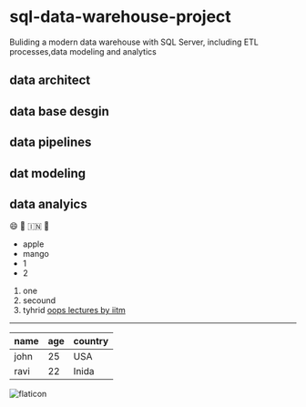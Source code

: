 # sql-data-warehouse-project
Buliding a modern data warehouse with SQL Server, including ETL processes,data modeling and analytics
## data **architect**
## data  **base desgin**
## **data pipelines**
## **dat modeling**
## **data analyics**
😄
🚀
🇮🇳
📅
- apple
- mango
 - 1
 - 2
1. one
2. secound
3. tyhrid
[oops lectures by iitm ](https://cse.iitm.ac.in/~rupesh/teaching/ooaia/jan25/)
---
| name | age | country |
|---|---|---|
| john | 25 | USA |
| ravi | 22 | Inida |
![flaticon](<img width="512" height="512" alt="image" src="https://github.com/user-attachments/assets/bb43fa1c-66a3-40b7-91ff-6eff941a311e" />
)


